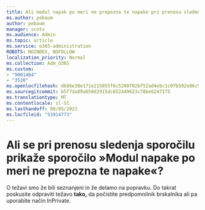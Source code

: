 ```yaml
---
title: Ali modul napak po meri ne prepozna te napake pri prenosu sledenja sporočilu?
ms.author: pebaum
author: pebaum
manager: scotv
ms.audience: Admin
ms.topic: article
ms.service: o365-administration
ROBOTS: NOINDEX, NOFOLLOW
localization_priority: Normal
ms.collection: Adm_O365
ms.custom:
- "9001484"
- "3520"
ms.openlocfilehash: d686e38e171e215055f6c5200f02bf52ad4ebc1c0fb502e86c9515a8658e0904
ms.sourcegitcommit: b5f7da89a650d2915dc652449623c78be6247175
ms.translationtype: MT
ms.contentlocale: sl-SI
ms.lasthandoff: 08/05/2021
ms.locfileid: "53914773"
---
```

# <a name="getting-custom-error-module-does-not-recognize-this-error-when-downloading-a-message-trace"></a>Ali se pri prenosu sledenja sporočilu prikaže sporočilo »Modul napake po meri ne prepozna te napake«?

O težavi smo že bili seznanjeni in že delamo na popravku.  Do takrat poskusite odpraviti težavo **tako,** da počistite predpomnilnik brskalnika ali pa uporabite način InPrivate.